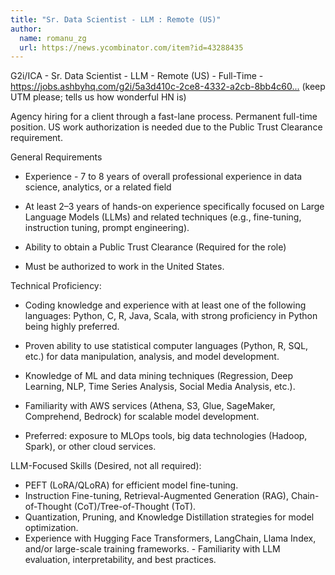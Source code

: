 ```yaml
---
title: "Sr. Data Scientist - LLM : Remote (US)"
author:
  name: romanu_zg
  url: https://news.ycombinator.com/item?id=43288435
---
```

G2i&#x2F;ICA - Sr. Data Scientist - LLM - Remote (US) - Full-Time - <a href="https:&#x2F;&#x2F;jobs.ashbyhq.com&#x2F;g2i&#x2F;5a3d410c-2ce8-4332-a2cb-8bb4c60ee734?utm_source=LKR6Y58xY1" rel="nofollow">https:&#x2F;&#x2F;jobs.ashbyhq.com&#x2F;g2i&#x2F;5a3d410c-2ce8-4332-a2cb-8bb4c60...</a> (keep UTM please; tells us how wonderful HN is)

Agency hiring for a client through a fast-lane process. Permanent full-time position. US work authorization is needed due to the Public Trust Clearance requirement.

General Requirements
- Experience - 7 to 8 years of overall professional experience in data science, analytics, or a related field

- At least 2–3 years of hands-on experience specifically focused on Large Language Models (LLMs) and related techniques (e.g., fine-tuning, instruction tuning, prompt engineering).

- Ability to obtain a Public Trust Clearance (Required for the role)

- Must be authorized to work in the United States.

Technical Proficiency:

- Coding knowledge and experience with at least one of the following languages: Python, C, R, Java, Scala, with strong proficiency in Python being highly preferred.

- Proven ability to use statistical computer languages (Python, R, SQL, etc.) for data manipulation, analysis, and model development.

- Knowledge of ML and data mining techniques (Regression, Deep Learning, NLP, Time Series Analysis, Social Media Analysis, etc.).

- Familiarity with AWS services (Athena, S3, Glue, SageMaker, Comprehend, Bedrock) for scalable model development.

- Preferred: exposure to MLOps tools, big data technologies (Hadoop, Spark), or other cloud services.

LLM-Focused Skills (Desired, not all required):
- PEFT (LoRA&#x2F;QLoRA) for efficient model fine-tuning.
- Instruction Fine-tuning, Retrieval-Augmented Generation (RAG), Chain-of-Thought (CoT)&#x2F;Tree-of-Thought (ToT).
- Quantization, Pruning, and Knowledge Distillation strategies for model optimization.
- Experience with Hugging Face Transformers, LangChain, Llama Index, and&#x2F;or large-scale training frameworks. - Familiarity with LLM evaluation, interpretability, and best practices.
<JobApplication />
